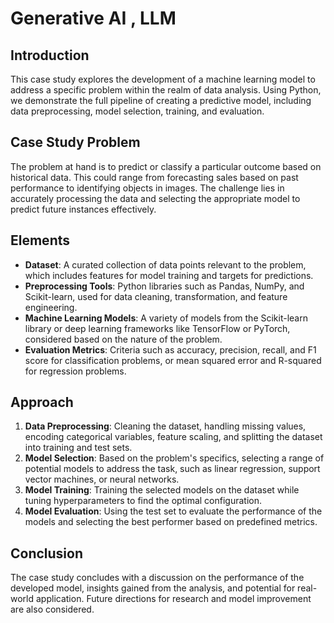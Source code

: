 # Generative AI , LLM

## Introduction

This case study explores the development of a machine learning model to address a specific problem within the realm of data analysis. Using Python, we demonstrate the full pipeline of creating a predictive model, including data preprocessing, model selection, training, and evaluation.

## Case Study Problem

The problem at hand is to predict or classify a particular outcome based on historical data. This could range from forecasting sales based on past performance to identifying objects in images. The challenge lies in accurately processing the data and selecting the appropriate model to predict future instances effectively.

## Elements

- **Dataset**: A curated collection of data points relevant to the problem, which includes features for model training and targets for predictions.
- **Preprocessing Tools**: Python libraries such as Pandas, NumPy, and Scikit-learn, used for data cleaning, transformation, and feature engineering.
- **Machine Learning Models**: A variety of models from the Scikit-learn library or deep learning frameworks like TensorFlow or PyTorch, considered based on the nature of the problem.
- **Evaluation Metrics**: Criteria such as accuracy, precision, recall, and F1 score for classification problems, or mean squared error and R-squared for regression problems.

## Approach

1. **Data Preprocessing**: Cleaning the dataset, handling missing values, encoding categorical variables, feature scaling, and splitting the dataset into training and test sets.
2. **Model Selection**: Based on the problem's specifics, selecting a range of potential models to address the task, such as linear regression, support vector machines, or neural networks.
3. **Model Training**: Training the selected models on the dataset while tuning hyperparameters to find the optimal configuration.
4. **Model Evaluation**: Using the test set to evaluate the performance of the models and selecting the best performer based on predefined metrics.

## Conclusion

The case study concludes with a discussion on the performance of the developed model, insights gained from the analysis, and potential for real-world application. Future directions for research and model improvement are also considered.
